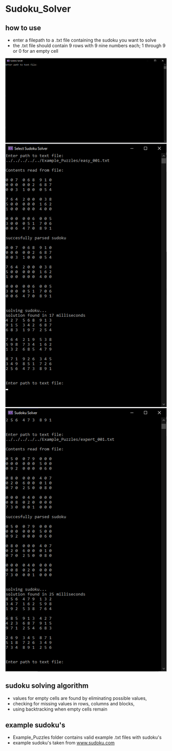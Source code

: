 # Sudoku_Solver

## how to use

- enter a filepath to a .txt file containing the sudoku you want to solve
- the .txt file should contain 9 rows with 9 nine numbers each; 1 through 9 or 0 for an empty cell

![the console app](Images/console.png)
![solving an easy difficulty puzzle](Images/easy.png)
![solving an expert difficulty puzzle](Images/expert.png)

## sudoku solving algorithm

- values for empty cells are found by eliminating possible values,
- checking for missing values in rows, columns and blocks,
- using backtracking when empty cells remain

## example sudoku's

- Example_Puzzles folder contains valid example .txt files with sudoku's
- example sudoku's taken from www.sudoku.com
